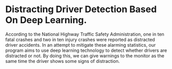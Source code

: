 # Distracting Driver Detection Based On Deep Learning.
According to the National Highway Traffic Safety Administration, one in ten fatal crashes and two in ten injury crashes were reported as distracted driver accidents. In an attempt to mitigate these alarming statistics, our program aims to use deep learning technology to detect whether drivers are distracted or not. By doing this, we can give warnings to the monitor as the same time the driver shows some signs of distraction.

